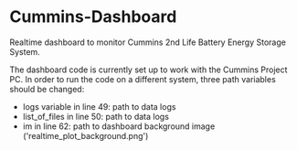 # Cummins-Dashboard
Realtime dashboard to monitor Cummins 2nd Life Battery Energy Storage System. 

The dashboard code is currently set up to work with the Cummins Project PC. 
In order to run the code on a different system, three path variables should be changed:
- logs variable in line 49: path to data logs
- list_of_files in line 50: path to data logs
- im in line 62: path to dashboard background image ('realtime_plot_background.png')
